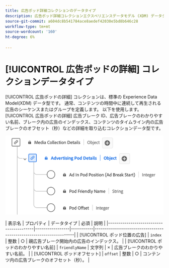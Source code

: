 ```yaml
---
title: 広告ポッド詳細コレクションのデータタイプ
description: 広告ポッド詳細コレクションエクスペリエンスデータモデル (XDM) データタイプについて説明します。
source-git-commit: a604dc8b541784ace8aedef42030e5bd8b646c28
workflow-type: tm+mt
source-wordcount: '160'
ht-degree: 6%

---
```


# [!UICONTROL 広告ポッドの詳細] コレクションデータタイプ

[!UICONTROL 広告ポッドの詳細] コレクションは、標準の Experience Data Model(XDM) データ型です。 通常、コンテンツの時間中に連続して再生される広告のシーケンスまたはグループを定義します。 以下を使用します。 [!UICONTROL 広告ポッドの詳細] 広告ブレーク ID、広告ブレークのわかりやすい名前、ブレーク内の広告のインデックス、コンテンツのタイムライン内の広告ブレークのオフセット（秒）などの詳細を取り込むコレクションデータ型です。

![広告ポッドの詳細情報収集データタイプの図です。](../images/data-types/advertising-pod-details-collection.png)

| 表示名 | プロパティ | データタイプ | 必須 | 説明 |
|-----------------------------------------|-----------------|-----------|--------------------------------------------------------------------|
| [!UICONTROL ポッド位置の広告] | `index` | 整数 | ○ | 親広告ブレーク開始内の広告のインデックス。 |
| [!UICONTROL ポッドのわかりやすい名前] | `friendlyName` | 文字列 | × | 広告ブレークのわかりやすい名前。 |
| [!UICONTROL ポッドオフセット] | `offset` | 整数 | ○ | コンテンツ内の広告ブレークのオフセット（秒）。 |
